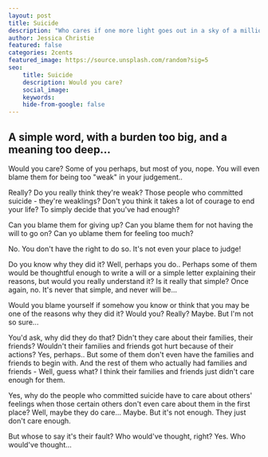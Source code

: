 ```yaml
---
layout: post
title: Suicide
description: "Who cares if one more light goes out in a sky of a million stars?"
author: Jessica Christie
featured: false
categories: 2cents
featured_image: https://source.unsplash.com/random?sig=5
seo: 
    title: Suicide
    description: Would you care?
    social_image: 
    keywords: 
    hide-from-google: false
---
```


## A simple word, with a burden too big, and a meaning too deep...

Would you care?
Some of you perhaps, but most of you, nope.
You will even blame them for being too "weak" in your judgement..

Really?
Do you really think they're weak?
Those people who committed suicide - they're weaklings?
Don't you think it takes a lot of courage to end your life?
To simply decide that you've had enough?

Can you blame them for giving up?
Can you blame them for not having the will to go on?
Can yo ublame them for feeling too much?

No.
You don't have the right to do so.
It's not even your place to judge!

Do you know why they did it?
Well, perhaps you do..
Perhaps some of them would be thoughtful enough to write a will or a simple letter explaining their reasons,
but would you really understand it?
Is it really that simple?
Once again, no. It's never that simple, and never will be...

Would you blame yourself if somehow you know or think that you may be one of the reasons why they did it?
Would you?
Really?
Maybe.
But I'm not so sure...

You'd ask, why did they do that?
Didn't they care about their families, their friends?
Wouldn't their families and friends got hurt because of their actions?
Yes, perhaps..
But some of them don't even have the families and friends to begin with.
And the rest of them who actually had families and friends -
Well, guess what?
I think their families and friends just didn't care enough for them.

Yes, why do the people who committed suicide have to care about others' feelings when those certain others don't even care about them in the first place?
Well, maybe they do care...
Maybe.
But it's not enough.
They just don't care enough.

But whose to say it's their fault?
Who would've thought, right?
Yes.
Who would've thought...